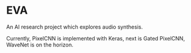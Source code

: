 EVA
===========
An AI research project which explores audio synthesis.

Currently, PixelCNN is implemented with Keras, next is Gated PixelCNN, WaveNet is on the horizon.